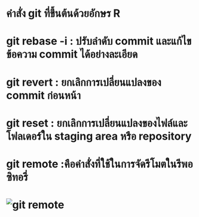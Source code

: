 # คำสั่ง git ที่ขึ้นต้นด้วยอักษร R
# git rebase -i : ปรับลำดับ commit และแก้ไขข้อความ commit ได้อย่างละเอียด
# git revert : ยกเลิกการเปลี่ยนแปลงของ commit ก่อนหน้า
# git reset : ยกเลิกการเปลี่ยนแปลงของไฟล์และโฟลเดอร์ใน staging area หรือ repository
# git remote :คือคำสั่งที่ใช้ในการจัดรีโมตในรีพอซิทอรี่
# ![git remote](https://github.com/kanoksiriboonkam/COM-LAB-I-LabSheet-Week-16/assets/144196048/b1f21f5b-6bf2-4cad-b305-0f80a87b6488)
